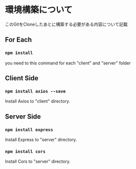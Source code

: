 # 環境構築について
このGitをCloneしたあとに構築する必要がある内容について記載

## For Each
### `npm install`
you need to this command for each "client" and "server" folder

## Client Side
### `npm install axios --save`
Install Axios to "client" directory.

## Server Side
### `npm install express`
Install Express to "server" directory.

### `npm install cors`
Install Cors to "server" directory.

